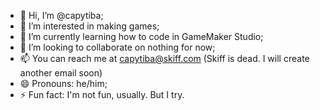 - 👋 Hi, I’m @capytiba;
- 👀 I’m interested in making games;
- 🌱 I’m currently learning how to code in GameMaker Studio;
- 💞️ I’m looking to collaborate on nothing for now;
- 📫 You can reach me at capytiba@skiff.com (Skiff is dead. I will create another email soon)
- 😄 Pronouns: he/him;
- ⚡ Fun fact: I'm not fun, usually. But I try.

<!---
capytiba/capytiba is a ✨ special ✨ repository because its `README.md` (this file) appears on your GitHub profile.
You can click the Preview link to take a look at your changes.
--->
